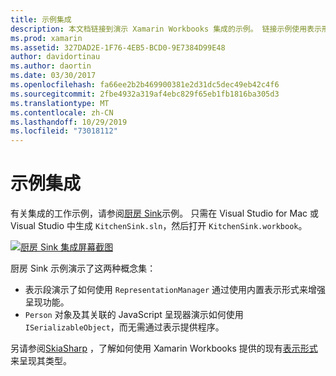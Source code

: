 ```yaml
---
title: 示例集成
description: 本文档链接到演示 Xamarin Workbooks 集成的示例。 链接示例使用表示形式呈现和 SkiaSharp。
ms.prod: xamarin
ms.assetid: 327DAD2E-1F76-4EB5-BCD0-9E7384D99E48
author: davidortinau
ms.author: daortin
ms.date: 03/30/2017
ms.openlocfilehash: fa66ee2b2b469900381e2d31dc5dec49eb42c4f6
ms.sourcegitcommit: 2fbe4932a319af4ebc829f65eb1fb1816ba305d3
ms.translationtype: MT
ms.contentlocale: zh-CN
ms.lasthandoff: 10/29/2019
ms.locfileid: "73018112"
---
```

# <a name="sample-integrations"></a>示例集成

有关集成的工作示例，请参阅[厨房 Sink][KitchenSink]示例。 只需在 Visual Studio for Mac 或 Visual Studio 中生成 `KitchenSink.sln`，然后打开 `KitchenSink.workbook`。

[![厨房 Sink 集成屏幕截图](samples-images/kitchensinkintegrationscreenshot.png)](samples-images/kitchensinkintegrationscreenshot.png#lightbox)

厨房 Sink 示例演示了这两种概念集：

* 表示段演示了如何使用 `RepresentationManager` 通过使用内置表示形式来增强呈现功能。
* `Person` 对象及其关联的 JavaScript 呈现器演示如何使用 `ISerializableObject`，而无需通过表示提供程序。

另请参阅[SkiaSharp][skiasharp] ，了解如何使用 Xamarin Workbooks 提供的现有[表示形式](~/tools/workbooks/sdk/representations.md)来呈现其类型。

[KitchenSink]: https://github.com/xamarin/Workbooks/tree/master/SDK/Samples/KitchenSink
[skiasharp]: https://github.com/mono/SkiaSharp/tree/master/source/SkiaSharp.Workbooks
